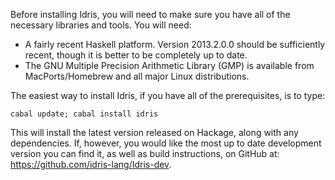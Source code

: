 Before installing Idris, you will need to make sure you have all of the necessary libraries and tools. You will need:

 *  A fairly recent Haskell platform. Version 2013.2.0.0 should be sufficiently recent, though it is better to be completely up to date.
 *  The GNU Multiple Precision Arithmetic Library (GMP) is available from MacPorts/Homebrew and all major Linux distributions.


The easiest way to install Idris, if you have all of the prerequisites, is to type:

```shell
cabal update; cabal install idris
```

This will install the latest version released on Hackage, along with any dependencies. 
If, however, you would like the most up to date development version you can find it, 
as well as build instructions, on GitHub at: https://github.com/idris-lang/Idris-dev.
